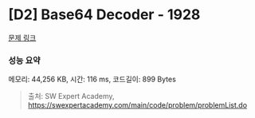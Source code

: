 # [D2] Base64 Decoder - 1928 

[문제 링크](https://swexpertacademy.com/main/code/problem/problemDetail.do?contestProbId=AV5PR4DKAG0DFAUq) 

### 성능 요약

메모리: 44,256 KB, 시간: 116 ms, 코드길이: 899 Bytes



> 출처: SW Expert Academy, https://swexpertacademy.com/main/code/problem/problemList.do